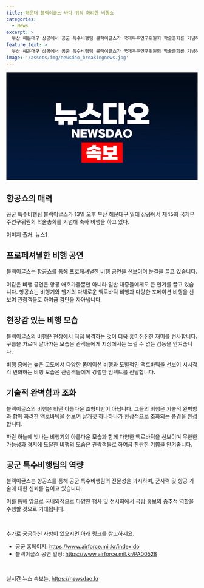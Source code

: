 ```yaml
---
title: 해운대 블랙이글스 바다 위의 화려한 비행쇼
categories:
  - News
excerpt: >
  부산 해운대구 상공에서 공군 특수비행팀 블랙이글스가 국제우주연구위원회 학술총회를 기념해 축하 비행을 하였다.
feature_text: >
  부산 해운대구 상공에서 공군 특수비행팀 블랙이글스가 국제우주연구위원회 학술총회를 기념해 축하 비행을 하였다.
image: '/assets/img/newsdao_breakingnews.jpg'
---
```


<p><img src="/assets/img/newsdao_breakingnews.jpg" alt="cryptoinkorea 속보" /></p>

<h2 data-ke-size="size26">항공쇼의 매력</h2>

<p data-ke-size="size16">공군 특수비행팀 블랙이글스가 13일 오후 부산 해운대구 일대 상공에서 제45회 국제우주연구위원회 학술총회를 기념해 축하 비행을 하고 있다.</p>

<p>이미지 출처: 뉴스1</p>

<h2 data-ke-size="size26">프로페셔널한 비행 공연</h2>

<p data-ke-size="size16">블랙이글스는 항공쇼를 통해 프로페셔널한 비행 공연을 선보이며 눈길을 끌고 있습니다.</p>

<p>이같은 비행 공연은 항공 애호가들뿐만 아니라 일반 대중들에게도 큰 인기를 끌고 있습니다. 항공쇼는 비행기와 헬기의 다채로운 액로바틱 비행과 다양한 포메이션 비행을 선보여 관람객들로 하여금 감탄을 자아냅니다.</p>

<h2 data-ke-size="size26">현장감 있는 비행 모습</h2>

<p data-ke-size="size16">블랙이글스의 비행은 현장에서 직접 목격하는 것이 더욱 흥미진진한 재미를 선사합니다. 구름을 가르며 날아가는 모습은 관객들에게 지상에서는 느낄 수 없는 감동을 안겨줍니다.</p>

<p>비행 중에는 높은 고도에서 다양한 폼메이션 비행과 도발적인 액로바틱을 선보여 시시각각 변화하는 비행 모습은 관람객들에게 강렬한 임팩트를 전달합니다. </p>

<h2 data-ke-size="size26">기술적 완벽함과 조화</h2>

<p data-ke-size="size16">블랙이글스의 비행은 비단 아름다운 조형미만이 아닙니다. 그들의 비행은 기술적 완벽함과 함께 화려한 액로바틱을 선보여 날개짓 하나하나가 환상적으로 조화되는 풍경을 완성합니다.</p>

<p>파란 하늘에 빛나는 비행기의 아름다운 모습과 함께 다양한 액로바틱을 선보이며 무한한 가능성과 경지에 도달한 비행의 모습은 관람객들로 하여금 찬란한 기쁨을 안겨줍니다. </p>

<h2 data-ke-size="size26">공군 특수비행팀의 역량</h2>

<p data-ke-size="size16">블랙이글스는 항공쇼를 통해 공군 특수비행팀의 전문성을 과시하며, 군사력 및 항공 기술에 대한 신뢰를 높이고 있습니다.</p>

<p>이를 통해 앞으로 국내외적으로 다양한 행사 및 전시회에서 국방 홍보의 중추적 역할을 수행할 것으로 기대됩니다. </p>

<p data-ke-size="size16">&nbsp;</p>

<p>추가로 궁금하신 사항이 있으시면 아래 링크를 참고하세요.</p>

<ul>
  <li>공군 홈페이지: <a href="https://www.airforce.mil.kr/index.do" target="_blank">https://www.airforce.mil.kr/index.do</a></li>
  <li>블랙이글스 공연 일정: <a href="https://www.airforce.mil.kr/PA00528" target="_blank">https://www.airforce.mil.kr/PA00528</a></li>
</ul>

<p data-ke-size="size16">&nbsp;</p>
실시간 뉴스 속보는, <a href="https://newsdao.kr" rel="dofollow">https://newsdao.kr</a>


